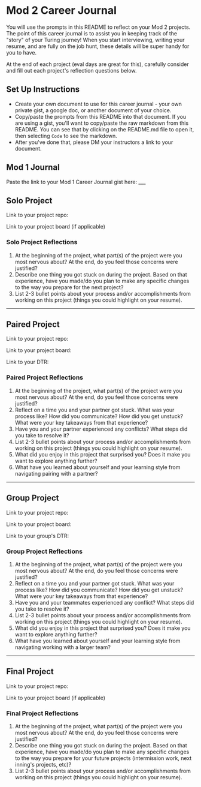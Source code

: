 # Mod 2 Career Journal
You will use the prompts in this README to reflect on your Mod 2 projects.  The point of this career journal is to assist you in keeping track of the "story" of your Turing journey! When you start interviewing, writing your resume, and are fully on the job hunt, these details will be super handy for you to have. 

At the end of each project (eval days are great for this), carefully consider and fill out each project's reflection questions below.

## Set Up Instructions
- Create your own document to use for this career journal - your own private gist, a google doc, or another document of your choice.
- Copy/paste the prompts from this README into that document.  If you are using a gist, you'll want to copy/paste the raw markdown from this README.  You can see that by clicking on the README.md file to open it, then selecting `Code` to see the markdown.
- After you've done that, please DM your instructors a link to your document. 

## Mod 1 Journal
Paste the link to your Mod 1 Career Journal gist here: ___

## Solo Project

Link to your project repo:

Link to your project board (if applicable)

### Solo Project Reflections

1. At the beginning of the project, what part(s) of the project were you most nervous about? At the end, do you feel those concerns were justified? 
2. Describe one thing you got stuck on during the project. Based on that experience, have you made/do you plan to make any specific changes to the way you prepare for the next project?
3. List 2-3 bullet points about your process and/or accomplishments from working on this project (things you could highlight on your resume). 


---


## Paired Project

Link to your project repo:

Link to your project board: 

Link to your DTR:

### Paired Project Reflections

1. At the beginning of the project, what part(s) of the project were you most nervous about? At the end, do you feel those concerns were justified? 
2. Reflect on a time you and your partner got stuck. What was your process like? How did you communicate? How did you get unstuck?  What were your key takeaways from that experience?
3. Have you and your partner experienced any conflicts? What steps did you take to resolve it?
4. List 2-3 bullet points about your process and/or accomplishments from working on this project (things you could highlight on your resume). 
5. What did you enjoy in this project that surprised you? Does it make you want to explore anything further?
6. What have you learned about yourself and your learning style from navigating pairing with a partner? 

---


## Group Project

Link to your project repo:

Link to your project board: 

Link to your group's DTR:


### Group Project Reflections
   
    
1. At the beginning of the project, what part(s) of the project were you most nervous about? At the end, do you feel those concerns were justified? 
2. Reflect on a time you and your partner got stuck. What was your process like? How did you communicate? How did you get unstuck?  What were your key takeaways from that experience?
3. Have you and your teammates experienced any conflict? What steps did you take to resolve it?
4. List 2-3 bullet points about your process and/or accomplishments from working on this project (things you could highlight on your resume). 
5. What did you enjoy in this project that surprised you? Does it make you want to explore anything further?
6. What have you learned about yourself and your learning style from navigating working with a larger team? 
   
    
---

## Final Project

Link to your project repo:

Link to your project board (if applicable)

### Final Project Reflections

1. At the beginning of the project, what part(s) of the project were you most nervous about? At the end, do you feel those concerns were justified? 
2. Describe one thing you got stuck on during the project. Based on that experience, have you made/do you plan to make any specific changes to the way you prepare for your future projects (intermission work, next inning's projects, etc)?
3. List 2-3 bullet points about your process and/or accomplishments from working on this project (things you could highlight on your resume). 

